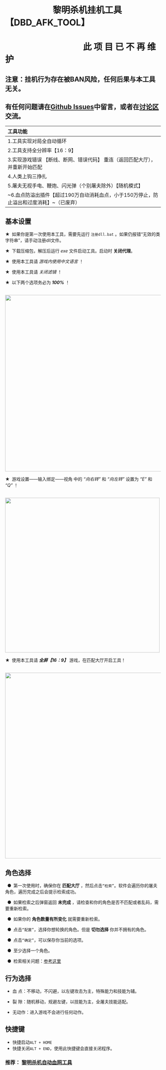 # &ensp;&ensp;&ensp;&ensp;&ensp;&ensp;&ensp;&ensp;&ensp;&ensp;&ensp;黎明杀机挂机工具【DBD_AFK_TOOL】  
# &ensp;&ensp;&ensp;&ensp;&ensp;&ensp;&ensp;&ensp;&ensp;&ensp;&ensp;&ensp;&ensp;&ensp;&ensp;&ensp;&ensp;&ensp;此 项 目 已 不 再 维 护  

## 注意：挂机行为存在被BAN风险，任何后果与本工具无关。  
## 有任何问题请在[Github Issues](https://github.com/maskrs/DBD_AFK_TOOL/issues)中留言，或者在[讨论区](https://github.com/maskrs/DBD_AFK_TOOL/discussions)交流。  
|工具功能|
|  :----        |
|1.工具实现对局全自动循环|
|2.工具支持全分辨率【16：9】|
|3.实现游戏错误 【断线、断网、错误代码】 重连（返回匹配大厅），并重新开始匹配|
|4.人类上钩三挣扎|
|5.屠夫无视手电、鞭炮、闪光弹（个别屠夫除外）【随机模式】|
|~6.血点防溢出插件【超过190万自动消耗血点，小于150万停止，防止溢出和过度消耗】~（已废弃）|

## 基本设置  
★&ensp;如果你是第一次使用本工具，需要先运行 `注册dll.bat` 。如果仍报错“无效的类字符串”，请手动注册dll文件。

★&ensp;下载压缩包，解压后运行 *exe* 文件启动工具。启动时 **关闭代理**。
 
 ★&ensp;使用本工具请 *游戏内使用中文语言* ！
 
★&ensp;使用本工具请 *关闭滤镜* ！  

★&ensp;以下两个选项务必为 ***100%*** ！  

&emsp;<img src="https://github.com/maskrs/DBD_AFK_TOOL/blob/main/image-foder/%E7%94%A8%E6%88%B7%E8%AE%BE%E7%BD%AE.png" width="570px">

★&ensp;游戏设置——输入绑定——视角 中的 *“向右转”* 和 *“向左转”* 设置为 *“E”* 和 *“Q”* ！ 

&emsp;<img src="https://github.com/maskrs/DBD_AFK_TOOL/blob/main/image-foder/%E7%94%A8%E6%88%B7%E8%AE%BE%E7%BD%AE2.png" width="500px">

★&ensp;使用本工具请 ***全屏【16：9】*** 游戏，在匹配大厅开启工具！

&emsp;<img src="https://github.com/maskrs/DBD_AFK_TOOL/blob/main/image-foder/%E5%A4%A7%E5%8E%85%E5%90%AF%E5%8A%A8.png" width="600px">

## 角色选择

&ensp;●&ensp;第一次使用时，确保你在 **匹配大厅** ，然后点击`“检索”`。软件会遍历你的屠夫角色，遍历完成之后会提示检索成功。  

&ensp;●&ensp;如果检索之后弹窗返回 **未完成** ，请检查和你的角色是否不匹配或者乱码，需要重新检索。  

&ensp;●&ensp;如果你的 **角色数量有所变化** 就需要重新检索。  

&ensp;●&ensp;点击`“配置”`，选择你想轮换的角色。但是 **切勿选择** 你并不拥有的角色。  

&ensp;●&ensp;点击`“确定”`，可以保存你当前的选项。  

&ensp;●&ensp;至少选择一个角色。  
  
&ensp;●&ensp;检索相关问题：[参考这里](https://github.com/maskrs/DBD_AFK_TOOL/wiki/%E6%A3%80%E7%B4%A2%E6%9C%AA%E5%AE%8C%E6%88%90%E7%9A%84%E8%A7%A3%E5%86%B3%E6%96%B9%E6%B3%95#%E6%A3%80%E7%B4%A2%E6%9C%AA%E5%AE%8C%E6%88%90%E6%8F%90%E7%A4%BA%E9%94%99%E8%AF%AF%E6%88%96%E4%B9%B1%E7%A0%81)

## 行为选择

- 血 点：不移动，不闪避，以左键攻击为主，特殊能力和技能为辅。  

- 裂 隙：随机移动，规避左键，以技能为主，全屠夫技能适配。  

- 无动作：进入游戏不会进行任何动作。

## 快捷键
- 快捷启动`ALT + HOME`
- 快捷关闭`ALT + END`，使用此快捷键会直接关闭程序。
  

### 推荐：  [黎明杀机自动血网工具](https://github.com/WKhistory/DBDAuto_BPWeb)  
